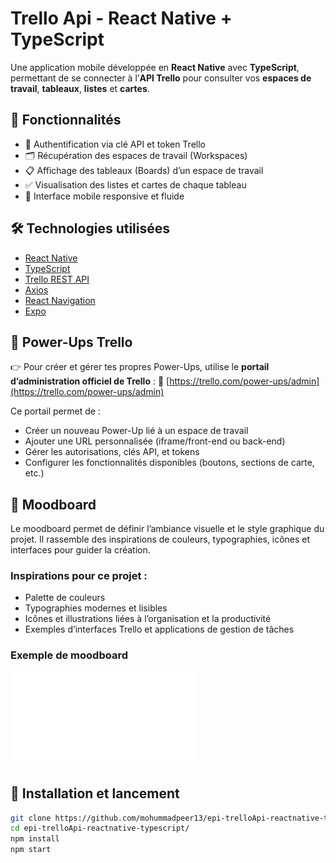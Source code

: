 # Trello Api - React Native + TypeScript

Une application mobile développée en **React Native** avec **TypeScript**, permettant de se connecter à l’**API Trello** pour consulter vos **espaces de travail**, **tableaux**, **listes** et **cartes**.

## 🚀 Fonctionnalités

- 🔐 Authentification via clé API et token Trello
- 🗂️ Récupération des espaces de travail (Workspaces)
- 📋 Affichage des tableaux (Boards) d’un espace de travail
- ✅ Visualisation des listes et cartes de chaque tableau
- 📱 Interface mobile responsive et fluide

## 🛠️ Technologies utilisées

- [React Native](https://reactnative.dev/)
- [TypeScript](https://www.typescriptlang.org/)
- [Trello REST API](https://developer.atlassian.com/cloud/trello/rest/)
- [Axios](https://axios-http.com/)
- [React Navigation](https://reactnavigation.org/)
- [Expo](https://expo.dev/)

## 🧩 Power-Ups Trello

👉 Pour créer et gérer tes propres Power-Ups, utilise le **portail d’administration officiel de Trello** :
🔗 [https://trello.com/power-ups/admin](https://trello.com/power-ups/admin)

Ce portail permet de :
- Créer un nouveau Power-Up lié à un espace de travail
- Ajouter une URL personnalisée (iframe/front-end ou back-end)
- Gérer les autorisations, clés API, et tokens
- Configurer les fonctionnalités disponibles (boutons, sections de carte, etc.)

## 🎨 Moodboard

Le moodboard permet de définir l’ambiance visuelle et le style graphique du projet.
Il rassemble des inspirations de couleurs, typographies, icônes et interfaces pour guider la création.

### Inspirations pour ce projet :

- Palette de couleurs
- Typographies modernes et lisibles
- Icônes et illustrations liées à l’organisation et la productivité
- Exemples d’interfaces Trello et applications de gestion de tâches

### Exemple de moodboard

![Moodboard exemple](./documentation/moodboard.pdf)

## 🔧 Installation et lancement

```bash
git clone https://github.com/mohummadpeer13/epi-trelloApi-reactnative-typescript.git
cd epi-trelloApi-reactnative-typescript/
npm install
npm start


